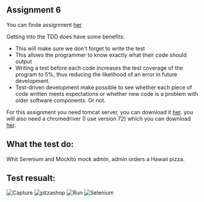 ## Assignment 6

You can finde assignment [her](https://github.com/datsoftlyngby/soft2019spring-test/blob/master/Assignments/06%20TDD%20assignment.pdf)

Getting into the TDD does have some benefits:

- This will make sure we don't forget to write the test
- This allows the programmer to know exactly what their code should output
- Writing a test before each code increases the test coverage of the program to 5%, thus reducing the likelihood of an error in future development.
- Test-driven development make possible to see whether each piece of code written meets expectations or whether new code is a problem with older software components. Or not.

For this assignment you need tomcat server, you can download it [her](https://tomcat.apache.org/download-80.cgi). you will also need a chromedriver (I use version 72) which you can download [her](http://chromedriver.chromium.org/). 

## What the test do:
Whit Serenium and Mockito mock admin, admin orders a Hawaii pizza. 

## Test resualt:
![Capture](https://user-images.githubusercontent.com/20173643/70856658-0b0b8280-1ee1-11ea-89be-412b596a989a.PNG)
![pitzashop](https://user-images.githubusercontent.com/20173643/70856663-13fc5400-1ee1-11ea-8f31-61e4d27ba028.PNG)
![Run](https://user-images.githubusercontent.com/20173643/70856665-16f74480-1ee1-11ea-92a9-9dda57764ca1.PNG)
![Selenium](https://user-images.githubusercontent.com/20173643/70856666-19f23500-1ee1-11ea-9cdb-a23cf682cbf6.PNG)



